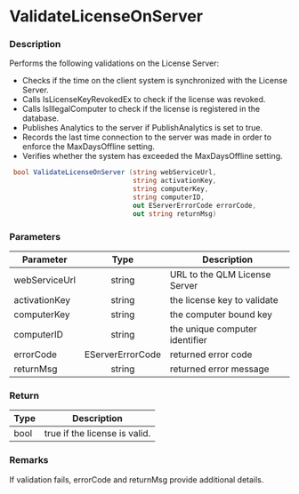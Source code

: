 # ValidateLicenseOnServer

### Description

Performs the following validations on the License Server:

* Checks if the time on the client system is synchronized with the License Server.
* Calls IsLicenseKeyRevokedEx to check if the license was revoked.
* Calls IsIllegalComputer to check if the license is registered in the database.
* Publishes Analytics to the server if PublishAnalytics is set to true.
* Records the last time connection to the server was made in order to enforce the MaxDaysOffline setting.
* Verifies whether the system has exceeded the MaxDaysOffline setting.

```csharp
 bool ValidateLicenseOnServer (string webServiceUrl, 
                               string activationKey, 
                               string computerKey, 
                               string computerID, 
                               out EServerErrorCode errorCode, 
                               out string returnMsg)
```

### Parameters

| Parameter     |       Type       | Description                    |
| ------------- | :--------------: | ------------------------------ |
| webServiceUrl |      string      | URL to the QLM License Server  |
| activationKey |      string      | the license key to validate    |
| computerKey   |      string      | the computer bound key         |
| computerID    |      string      | the unique computer identifier |
| errorCode     | EServerErrorCode | returned error code            |
| returnMsg     |      string      | returned error message         |

### Return

| Type | Description                   |
| ---- | ----------------------------- |
| bool | true if the license is valid. |

### Remarks

If validation fails, errorCode and returnMsg provide additional details.
